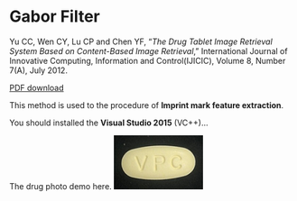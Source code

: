 # Gabor Filter

Yu CC, Wen CY, Lu CP and Chen YF, “*The Drug Tablet Image Retrieval System Based on Content-Based Image Retrieval*,” International Journal of Innovative Computing, Information and Control(IJICIC), Volume 8, Number 7(A), July 2012.

[PDF download](http://www.ijicic.org/ijicic-11-03080.pdf)

This method is used to the procedure of **Imprint mark feature extraction**.

You should installed the **Visual Studio 2015** (VC++)...

The drug photo demo here.
![Here is the drug image](GaborFilter/vpc_black1.png)
